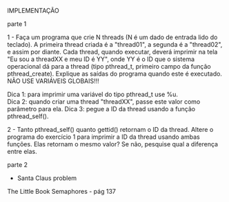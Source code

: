 IMPLEMENTAÇÃO

parte 1

1 - Faça um programa que crie N threads (N é um dado de entrada lido do teclado). A primeira thread criada é a "thread01", a segunda é a "thread02", e assim por diante. Cada thread, quando executar, deverá imprimir na tela "Eu sou a threadXX e meu ID é YY", onde YY é o ID que o sistema operacional dá para a thread (tipo pthread_t, primeiro campo da função pthread_create). Explique as saídas do programa quando este é executado. NÃO USE VARIÁVEIS GLOBAIS!!!

Dica 1: para imprimir uma variável do tipo pthread_t use %u.  
Dica 2: quando criar uma thread "threadXX", passe este valor como parâmetro para ela.
Dica 3: pegue a ID da thread usando a função pthread_self().

2 - Tanto pthread_self() quanto gettid() retornam o ID da thread. Altere o programa do exercício 1 para imprimir a ID da thread usando ambas funções. Elas retornam o mesmo valor? Se não, pesquise qual a diferença entre elas.

parte 2

+ Santa Claus problem

The Little Book Semaphores - pág 137